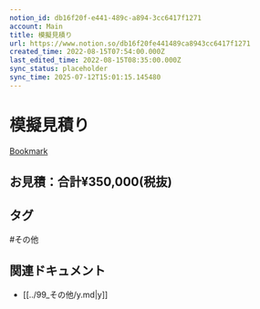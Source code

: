 ```yaml
---
notion_id: db16f20f-e441-489c-a894-3cc6417f1271
account: Main
title: 模擬見積り
url: https://www.notion.so/db16f20fe441489ca8943cc6417f1271
created_time: 2022-08-15T07:54:00.000Z
last_edited_time: 2022-08-15T08:35:00.000Z
sync_status: placeholder
sync_time: 2025-07-12T15:01:15.145480
---
```

# 模擬見積り

[Bookmark](https://kosekikai.or.jp/)
  ## お見積：合計¥350,000(税抜)
  

## タグ

#その他 

## 関連ドキュメント

- [[../99_その他/y.md|y]]
